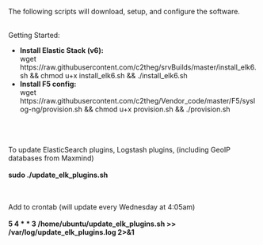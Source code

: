 The following scripts will download, setup, and configure the software. <br /><br />

Getting Started: <br />
<ul>
  <li><b>Install Elastic Stack (v6): </b><br />
    wget https://raw.githubusercontent.com/c2theg/srvBuilds/master/install_elk6.sh && chmod u+x install_elk6.sh && ./install_elk6.sh

  </li>
  
  <li>
    <b>Install F5 config: </b><br />
wget https://raw.githubusercontent.com/c2theg/Vendor_code/master/F5/syslog-ng/provision.sh && chmod u+x provision.sh && ./provision.sh
  </li>
</ul>

<br /><br /><br />
To update ElasticSearch plugins, Logstash plugins, (including GeoIP databases from Maxmind) <br /><br />
 <b> sudo ./update_elk_plugins.sh  </b>


<br /><br />
Add to crontab (will update every Wednesday at 4:05am) <br /><br />
<b>  5 4 * * 3 /home/ubuntu/update_elk_plugins.sh >> /var/log/update_elk_plugins.log 2>&1  </b>
